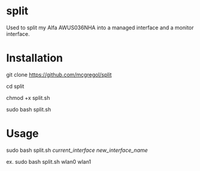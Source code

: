 # split
Used to split my Alfa AWUS036NHA into a managed interface and a monitor interface.

# Installation
git clone https://github.com/mcgregol/split

cd split

chmod +x split.sh

sudo bash split.sh

# Usage

sudo bash split.sh *current_interface* *new_interface_name*

ex. sudo bash split.sh wlan0 wlan1
